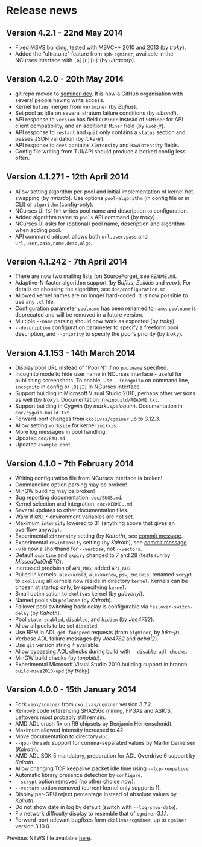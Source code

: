 # Release news

## Version 4.2.1 - 22nd May 2014

* Fixed MSVS building, tested with MSVC++ 2010 and 2013 (by _troky_).
* Added the "ultratune" feature from `sph-sgminer`, available in the
  NCurses interface with `[G][C][U]` (by _ultracorp_).


## Version 4.2.0 - 20th May 2014

* git repo moved to [sgminer-dev](https://github.com/sgminer-dev/sgminer).
  It is now a GitHub organisation with several people having write access.
* Kernel `bufius` merger from `vertminer` (by _Bufius_).
* Set pool as idle on several stratum failure conditions (by _elbandi_).
* API response to `version` has field `CGMiner` instead of `SGMiner`
  for API client compatibility, and an additional `Miner` field (by
  _luke-jr_).
* API response to `restart` and `quit` only contains a `status` section
  and passes JSON validation (by _luke-jr_).
* API response to `devs` contains `XIntensity` and `RawIntensity` fields.
* Config file writing from TUI/API should produce a borked config less
  often.


## Version 4.1.271 - 12th April 2014

* Allow setting algorithm per-pool and initial implementation of kernel
  hot-swapping (by _mrbrdo_). Use options `pool-algorithm` (in config
  file or in CLI) or `algorithm` (config-only).
* NCurses UI `[S][W]` writes pool name and description to configuration.
* Added algorithm name to `pools` API command (by _troky_).
* NCurses UI asks for (optional) pool name, description and algorithm
  when adding pool.
* API command `addpool` allows both `url,user,pass` and
  `url,user,pass,name,desc,algo`.


## Version 4.1.242 - 7th April 2014

* There are now two mailing lists (on SourceForge), see `README.md`.
* Adaptive-N-factor algorithm support (by _Bufius_, _Zuikkis_ and
  _veox_). For details on choosing the algorithm, see
  `doc/configuration.md`.
* Allowed kernel names are no longer hard-coded. It is now possible to
  use any `.cl` file.
* Configuration parameter `poolname` has been renamed to `name`.
  `poolname` is deprecated and will be removed in a future version.
* Multiple `--name` parsing should now work as expected (by _troky_).
* `--description` configuration parameter to specify a freeform pool
  description, and `--priority` to specify the pool's priority (by
  _troky_).


## Version 4.1.153 - 14th March 2014

* Display pool URL instead of "Pool N" if no `poolname` specified.
* Incognito mode to hide user name in NCurses interface - useful for
  publishing screenshots. To enable, use `--incognito` on command line,
  `incognito` in config or `[D][I]` in NCurses interface.
* Support building in Microsoft Visual Studio 2010, perhaps other
  versions as well (by _troky_). Documentation in `winbuild/README.txt`.
* Support building in Cygwin (by _markuspeloquin_). Documentation in
  `doc/cygwin-build.txt`.
* Forward-port changes from `ckolivas/cgminer` up to 3.12.3.
* Allow setting `worksize` for kernel `zuikkis`.
* More log messages in pool handling.
* Updated `doc/FAQ.md`.
* Updated `example.conf`.


## Version 4.1.0 - 7th February 2014

* Writing configuration file from NCurses interface is broken!
* Commandline option parsing may be broken!
* MinGW building may be broken!
* Bug reporting documentation: `doc/BUGS.md`.
* Kernel selection and integration: `doc/KERNEL.md`.
* Several updates to other documentation files.
* Warn if `GPU_*` environment variables are not set.
* Maximum `intensity` lowered to 31 (anything above that gives an overflow
  anyway).
* Experimental `xintensity` setting (by _Kalroth_), see
  [commit message](https://github.com/veox/sgminer/commit/7aeae40af22e6108aab8b68a229eea25a639d650).
* Experimental `rawintensity` setting (by _Kalroth_), see
  [commit message](https://github.com/veox/sgminer/commit/d11df698d141988491494aa1f29c7d3595e9712b).
* `-v` is now a shorthand for `--verbose`, not `--vectors`.
* Default `scantime` and `expiry` changed to 7 and 28 (tests run by
  _MissedOutOnBTC_).
* Increased precision of `API_MHS`; added `API_KHS`.
* Pulled in kernels: `alexkarold`, `alexkarnew`, `psw`, `zuikkis`; renamed
  `scrypt` to `ckolivas`; all kernels now reside in directory `kernel`.
  Kernels can be chosen at startup only, by specifying `kernel`.
* Small optimisation to `ckolivas` kernel (by _gdevenyi_).
* Named pools via `poolname` (by _Kalroth_).
* Failover pool switching back delay is configurable via
  `failover-switch-delay` (by _Kalroth_).
* Pool `state`: `enabled`, `disabled`, and `hidden` (by _Joe4782_).
* Allow all pools to be set `disabled`.
* Use RPM in ADL `get-fanspeed` requests (from `bfgminer`, by _luke-jr_).
* Verbose ADL failure messages (by _Joe4782_ and _deba12_).
* Use `git` version string if available.
* Allow bypassing ADL checks during build with `--disable-adl-checks`.
* MinGW build checks (by _tonobitc_).
* Experimental Microsoft Visual Studio 2010 building support in branch
  `build-msvs2010-upd` (by _troky_).


## Version 4.0.0 - 15th January 2014

* Fork `veox/sgminer` from `ckolivas/cgminer` version 3.7.2.
* Remove code referencing SHA256d mining, FPGAs and ASICS. Leftovers most
  probably still remain.
* AMD ADL crash fix on R9 chipsets by Benjamin Herrenschmidt.
* Maximum allowed intensity increased to 42.
* Move documentation to directory `doc`.
* `--gpu-threads` support for comma-separated values by Martin Danielsen
  (_Kalroth_).
* AMD ADL SDK 5 mandatory, preparation for ADL Overdrive 6 support by
  _Kalroth_.
* Allow changing TCP keepalive packet idle time using `--tcp-keepalive`.
* Automatic library presence detection by `configure`.
* `--scrypt` option removed (no other choice now).
* `--vectors` option removed (current kernel only supports 1).
* Display per-GPU reject percentage instead of absolute values by _Kalroth_.
* Do not show date in log by default (switch with `--log-show-date`).
* Fix network difficulty display to resemble that of `cgminer` 3.1.1.
* Forward-port relevant bugfixes form `ckolivas/cgminer`, up to `cgminer`
  version 3.10.0.


Previous NEWS file available [here](https://github.com/veox/sgminer/blob/829f0687bfd0ddb0cf12a9a8588ae2478dfe8d99/NEWS).
